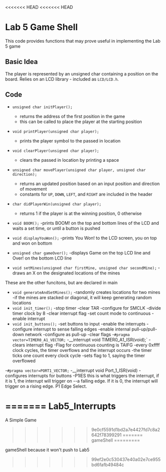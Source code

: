 <<<<<<< HEAD
<<<<<<< HEAD
# Lab 5 Game Shell

This code provides functions that may prove useful in implementing the Lab 5 game

## Basic Idea

The player is represented by an unsigned char containing a position on the board.  Relies on an LCD library - included as `LCD/LCD.h`.



## Code

- `unsigned char initPlayer();`
	- returns the address of the first position in the game
	- this can be called to place the player at the starting position
- `void printPlayer(unsigned char player);`
	- prints the player symbol to the passed in location
- `void clearPlayer(unsigned char player);`
	- clears the passed in location by printing a space
- `unsigned char movePlayer(unsigned char player, unsigned char direction);`
	- returns an updated position based on an input position and direction of movement
	- constants for `UP`, `DOWN`, `LEFT`, and `RIGHT` are included in the header
- `char didPlayerWin(unsigned char player);`
	- returns 1 if the player is at the winning position, 0 otherwise

- `void BOOM();`
	-prints BOOM! on the top and bottom lines of the LCD and waits a set time, or until a button is pushed
- `void displayYouWon();`
	-prints You Won! to the LCD screen, you on top and won on bottom
- `unsigned char gameOver();`
	-displays Game on the top LCD line and Over! on the bottom LCD line
- `void setMines(unsigned char firstMine, unsigned char secondMine);`
	-draws an X on the designated locations of the mines 

These are the other funcitons, but are declared in main

- `void generateAndSetMines();`
       -randomly creates locations for two mines
       -if the mines are stacked or diagonal, it will keep generating random locations 
- `void init_timer();`
	-stop timer
	-clear TAR
	-configure for SMCLK
	-divide timer clock by 8
	-clear interrupt flag
	-set count mode to continuous
	-enable interrupt
- `void init_buttons();`
	-set buttons to input
         -enable the interrupts
         -configure interrupt to sense falling edges
         -enable internal pull-up/pull-down network
         -configure as pull-up
         -clear flags
-`#pragma vector=TIMER0_A1_VECTOR;`
	-__interrupt void TIMER0_A1_ISR(void);`
	-clears interrupt flag
	-Flag for continuous counting is TAIFG
	-every 0xffff clock cycles, the timer overflows and the interrupt occurs
	-the timer ticks one count every clock cycle
	-sets flag to 1, saying the timer overflowed




-`#pragma vector=PORT1_VECTOR;`
	-__interrupt void Port_1_ISR(void)
	-configures interrupts for buttons
	-P1IES this is what triggers the interrupt, if it is 1, the interrupt will trigger on
	--a falling edge. If it is 0, the interrupt will trigger on a rising edge. P1 Edge Select.

=======
Lab5_Interrupts
===============

A Simple Game
>>>>>>> 9e0cf5591d1bd2a7e4427fd7c8a2642f78399291
=======
gameShell
=========

gameShell because it won't push to Lab5
>>>>>>> 99ef2e0c530437e40a02e7ce955bd6fafb49484c
